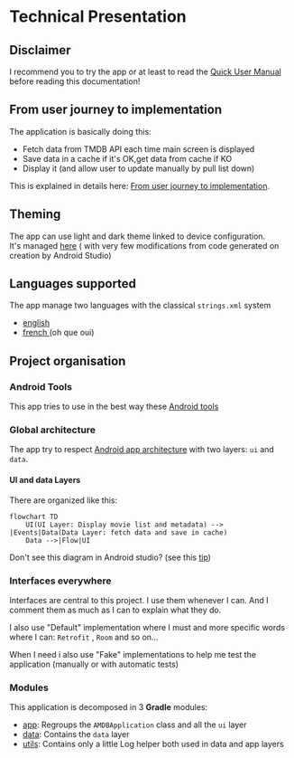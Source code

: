 # Technical Presentation

## Disclaimer

I recommend you to try the app or at least to read
the [Quick User Manual](../manual/QuickUserManual.md) before reading this documentation!

## From user journey to implementation
The application is basically doing this:

* Fetch data from TMDB API each time main screen is displayed
* Save data in a cache if it's OK,get data from cache if KO
* Display it (and allow user to update manually by pull list down)

This is explained in details here:
[From user journey to implementation](./UserJourney.md).

## Theming
The app can use light and dark theme linked to device configuration.  
It's managed [here](../../app/src/main/java/eu/benayoun/androidmoviedatabase/ui/theme/Theme.kt) (
with very few modifications from code generated on creation by Android Studio)

## Languages supported

The app manage two languages with the classical `strings.xml` system

* [english](../../app/src/main/res/values/strings.xml)
* [french ](../../app/src/main/res/values-fr/strings.xml) (oh que oui)

## Project organisation

### Android Tools

This app tries to use in the best way these [Android tools](./AndroidTools.md)

### Global architecture

The app try to
respect [Android app architecture](https://developer.android.com/topic/architecture#recommended-app-arch)
with two layers: `ui` and `data`.

#### UI and data Layers

There are organized like this:

```mermaid
flowchart TD
    UI(UI Layer: Display movie list and metadata) --> |Events|Data(Data Layer: fetch data and save in cache)
    Data -->|Flow|UI
```

Don't see this diagram in Android studio? (see
this [tip](https://www.jetbrains.com/help/idea/markdown.html#enable-diagrams))

### Interfaces everywhere

Interfaces are central to this project. I use them whenever I can. And I comment them as much as I
can to explain what they do.

I also use "Default" implementation where I must and more specific words where I can: `Retrofit`
, `Room` and so on...

When I need i also use "Fake" implementations to help me test the application (manually or with
automatic tests)

### Modules

This application is decomposed in 3 **Gradle** modules:
* [app](../../app): Regroups the `AMDBApplication` class and all the `ui` layer
* [data](../../data): Contains the `data` layer
* [utils](../../utils): Contains only a little Log helper both used in data and app layers

